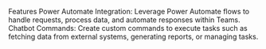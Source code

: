 
Features
Power Automate Integration: Leverage Power Automate flows to handle requests, process data, and automate responses within Teams.
Chatbot Commands: Create custom commands to execute tasks such as fetching data from external systems, generating reports, or managing tasks.
